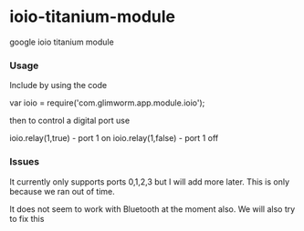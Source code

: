 ioio-titanium-module
====================

google ioio titanium module


### Usage
Include by using the code

var ioio = require('com.glimworm.app.module.ioio');

then to control a digital port use

ioio.relay(1,true) - port 1 on
ioio.relay(1,false) - port 1 off

### Issues
It currently only supports ports 0,1,2,3 but I will add more later.  This is only because we ran out of time.

It does not seem to work with Bluetooth at the moment also.  We will also try to fix this
